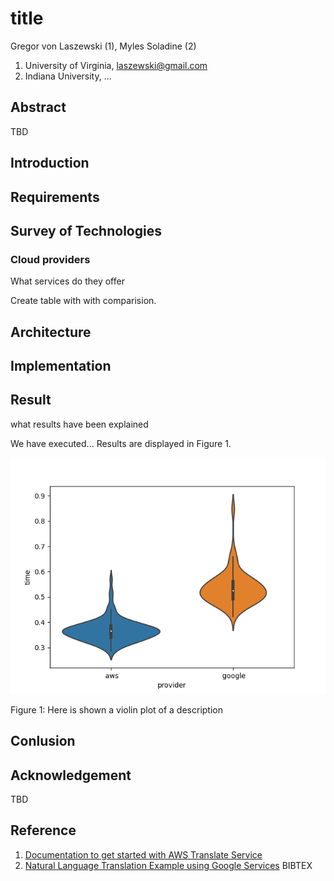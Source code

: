 # title

Gregor von Laszewski (1), Myles Soladine (2)

 1. University of Virginia, laszewski@gmail.com
 2. Indiana University, ...

## Abstract

TBD

## Introduction

## Requirements

## Survey of Technologies

### Cloud providers

What services do they offer

Create table with with comparision.

## Architecture

## Implementation

## Result

what results have been explained

We have executed... Results are displayed in Figure 1.

![](../examples/helloworldbenchmark.png)

Figure 1: Here is shown a violin plot of a description

## Conlusion

## Acknowledgement 

TBD

## Reference

1. [Documentation to get started with AWS Translate Service](README-aws.md)
2. [Natural Language Translation Example using Google Services](README-google.md)
BIBTEX




